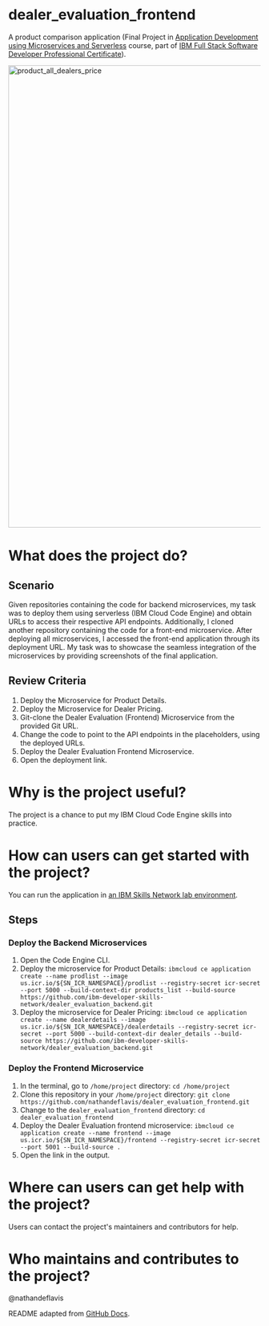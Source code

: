 # dealer_evaluation_frontend
A product comparison application (Final Project in [Application Development using Microservices and Serverless](https://www.coursera.org/learn/applications-development-microservices-serverless-openshift) course, part of [IBM Full Stack Software Developer Professional Certificate](https://www.coursera.org/professional-certificates/ibm-full-stack-cloud-developer)).

<img width="922" alt="product_all_dealers_price" src="https://github.com/user-attachments/assets/51cee987-4d2c-462b-9135-9ba95d383aa9" />

# What does the project do?
## Scenario
Given repositories containing the code for backend microservices, my task was to deploy them using serverless (IBM Cloud Code Engine) and obtain URLs to access their respective API endpoints. Additionally, I cloned another repository containing the code for a front-end microservice. After deploying all microservices, I accessed the front-end application through its deployment URL. My task was to showcase the seamless integration of the microservices by providing screenshots of the final application.

## Review Criteria
1. Deploy the Microservice for Product Details.
2. Deploy the Microservice for Dealer Pricing.
3. Git-clone the Dealer Evaluation (Frontend) Microservice from the provided Git URL.
4. Change the code to point to the API endpoints in the placeholders, using the deployed URLs.
5. Deploy the Dealer Evaluation Frontend Microservice.
6. Open the deployment link.

# Why is the project useful?
The project is a chance to put my IBM Cloud Code Engine skills into practice.

# How can users can get started with the project?
You can run the application in [an IBM Skills Network lab environment](https://skills.network).

## Steps
### Deploy the Backend Microservices
1. Open the Code Engine CLI.
2. Deploy the microservice for Product Details: `ibmcloud ce application create --name prodlist --image us.icr.io/${SN_ICR_NAMESPACE}/prodlist --registry-secret icr-secret --port 5000 --build-context-dir products_list --build-source https://github.com/ibm-developer-skills-network/dealer_evaluation_backend.git`
3. Deploy the microservice for Dealer Pricing: `ibmcloud ce application create --name dealerdetails --image us.icr.io/${SN_ICR_NAMESPACE}/dealerdetails --registry-secret icr-secret --port 5000 --build-context-dir dealer_details --build-source https://github.com/ibm-developer-skills-network/dealer_evaluation_backend.git`

### Deploy the Frontend Microservice
1. In the terminal, go to `/home/project` directory: `cd /home/project`
2. Clone this repository in your `/home/project` directory: `git clone https://github.com/nathandeflavis/dealer_evaluation_frontend.git`
3. Change to the `dealer_evaluation_frontend` directory: `cd dealer_evaluation_frontend`
4. Deploy the Dealer Evaluation frontend microservice: `ibmcloud ce application create --name frontend --image us.icr.io/${SN_ICR_NAMESPACE}/frontend --registry-secret icr-secret --port 5001 --build-source .`
5. Open the link in the output.

# Where can users can get help with the project?
Users can contact the project's maintainers and contributors for help.

# Who maintains and contributes to the project?
@nathandeflavis

README adapted from [GitHub Docs](https://docs.github.com/en/repositories/managing-your-repositorys-settings-and-features/customizing-your-repository/about-readmes).
